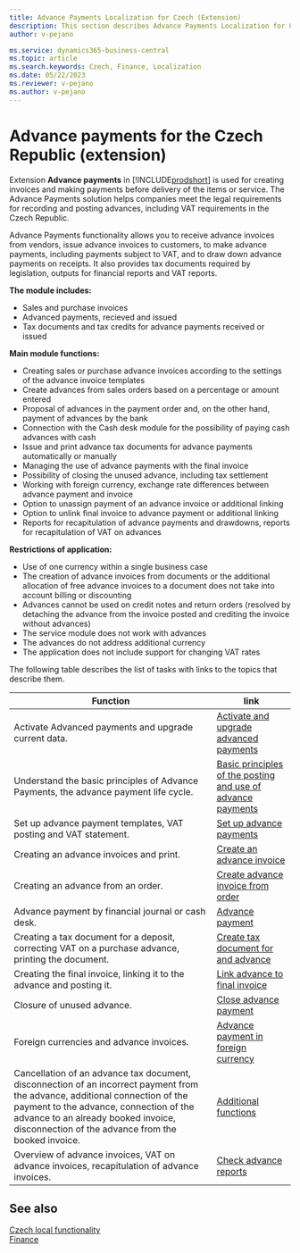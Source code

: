 ```yaml
---
title: Advance Payments Localization for Czech (Extension) 
description: This section describes Advance Payments Localization for Czech extension functionality.
author: v-pejano

ms.service: dynamics365-business-central
ms.topic: article
ms.search.keywords: Czech, Finance, Localization
ms.date: 05/22/2023
ms.reviewer: v-pejano
ms.author: v-pejano
---
```


# Advance payments for the Czech Republic (extension)

Extension **Advance payments** in [!INCLUDE[prodshort](../../includes/prodshort.md)] is used for creating invoices and making payments before delivery of the items or service. The Advance Payments solution helps companies meet the legal requirements for recording and posting advances, including VAT requirements in the Czech Republic.

Advance Payments functionality allows you to receive advance invoices from vendors, issue advance invoices to customers, to make advance payments, including payments subject to VAT, and to draw down advance payments on receipts. It also provides tax documents required by legislation, outputs for financial reports and VAT reports.

**The module includes:**  

- Sales and purchase invoices
- Advanced payments, recieved and issued
- Tax documents and tax credits for advance payments received or issued

**Main module functions:**  

- Creating sales or purchase advance invoices according to the settings of the advance invoice templates
- Create advances from sales orders based on a percentage or amount entered
- Proposal of advances in the payment order and, on the other hand, payment of advances by the bank
- Connection with the Cash desk module for the possibility of paying cash advances with cash
- Issue and print advance tax documents for advance payments automatically or manually
- Managing the use of advance payments with the final invoice
- Possibility of closing the unused advance, including tax settlement
- Working with foreign currency, exchange rate differences between advance payment and invoice
- Option to unassign payment of an advance invoice or additional linking
- Option to unlink final invoice to advance payment or additional linking
- Reports for recapitulation of advance payments and drawdowns, reports for recapitulation of VAT on advances  

**Restrictions of application:**  

- Use of one currency within a single business case
- The creation of advance invoices from documents or the additional allocation of free advance invoices to a document does not take into account billing or discounting
- Advances cannot be used on credit notes and return orders (resolved by detaching the advance from the invoice posted and crediting the invoice without advances)
- The service module does not work with advances
- The advances do not address additional currency
- The application does not include support for changing VAT rates

The following table describes the list of tasks with links to the topics that describe them.

| Function | link |
| --- | --- |
|Activate Advanced payments and upgrade current data.|[Activate and upgrade advanced payments](adv-payments-how-to-activate-advance-payments.md)|
|Understand the basic principles of Advance Payments, the advance payment life cycle. |[Basic principles of the posting and use of advance payments](adv-payments-principles.md)|
|Set up advance payment templates, VAT posting and VAT statement.|[Set up advance payments](adv-payments-how-to-setup-advance-payments.md)|
|Creating an advance invoices and print.|[Create an advance invoice](adv-payments-how-to-create-advance-invoice.md)|
|Creating an advance from an order.|[Create advance invoice from order](adv-payments-how-to-create-advance-invoice-from-order.md)|
|Advance payment by financial journal or cash desk.|[Advance payment](adv-payments-how-to-pay-advance-payment.md)|
|Creating a tax document for a deposit, correcting VAT on a purchase advance, printing the document.|[Create tax document for and advance](adv-payments-how-to-create-tax-document.md)|
|Creating the final invoice, linking it to the advance and posting it.|[Link advance to final invoice](adv-payments-how-to-link-invoice.md)|
|Closure of unused advance.|[Close advance payment](adv-payments-how-to-close-advance-payment.md)|
|Foreign currencies and advance invoices.|[Advance payment in foreign currency](adv-payments-foreign-currency.md)|
|Cancellation of an advance tax document, disconnection of an incorrect payment from the advance, additional connection of the payment to the advance, connection of the advance to an already booked invoice, disconnection of the advance from the booked invoice.|[Additional functions](adv-payments-additional-functions.md)|
|Overview of advance invoices, VAT on advance invoices, recapitulation of advance invoices.|[Check advance reports](adv-payments-check-reports.md)|

## See also

[Czech local functionality](czech-local-functionality.md)  
[Finance](../../finance.md)
